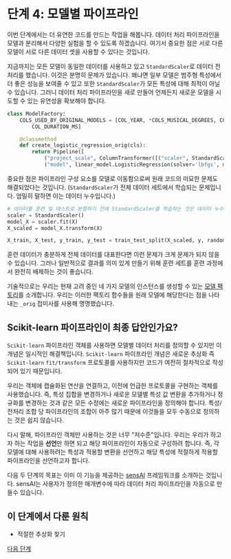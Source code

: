 # 단계 4: 모델별 파이프라인

이번 단계에서는 더 유연한 코드를 만드는 작업을 해봅니다. 데이터 처리 파이프라인을 모델과 분리해서 다양한 실험을 할 수 있도록 하겠습니다. 여기서 중요한 점은 서로 다른 모델이 서로 다른 데이터 셋을 사용할 수 있다는 것입니다.

지금까지는 모든 모델이 동일한 데이터를 사용하고 있고 `StandardScaler`로 데이터 전처리를 했습니다. 이것은 분명히 문제가 있습니다. 왜냐면 일부 모델은 범주형 특성에서 더 좋은 성능을 보여줄 수 있고  또한 `StandardScaler`가 모든 특성에 대해 최적이 아닐 수 있습니다. 그러니 데이터 처리 파이프라인을 새로 만들어 언제든지 새로운 모델을 시도할 수 있는 유연성을 확보해야 합니다.

```python
class ModelFactory:
    COLS_USED_BY_ORIGINAL_MODELS = [COL_YEAR, *COLS_MUSICAL_DEGREES, COL_KEY, COL_MODE, COL_TEMPO, COL_TIME_SIGNATURE, COL_LOUDNESS,
        COL_DURATION_MS]

    @classmethod
    def create_logistic_regression_orig(cls):
        return Pipeline([
            ("project_scale", ColumnTransformer([("scaler", StandardScaler(), cls.COLS_USED_BY_ORIGINAL_MODELS)])),
            ("model", linear_model.LogisticRegression(solver='lbfgs', max_iter=1000))])
```

중요한 점은 파이프라인 구성 요소를 모델로 이동함으로써 원래 코드의 미묘한 문제도 해결되었다는 것입니다. (`StandardScaler`가 전체 데이터 세트에서 학습되는 문제입니다. 엄밀히 말하면 이는 데이터 누수입니다.)

```python
# 데이터를 훈련 및 테스트로 분할하기 전에 StandardScaler를 학습하는 것은 데이터 누수의 가능성이 있음
scaler = StandardScaler()
model_X = scaler.fit(X)
X_scaled = model_X.transform(X)

X_train, X_test, y_train, y_test = train_test_split(X_scaled, y, random_state=42, test_size=0.3, shuffle=True)
```

훈련 데이터가 충분하게 전체 데이터를 대표한다면 이런 문제가 크게 문제가 되지 않을 수 있습니다. 그러나 일반적으로 결과를 의미 있게 만들기 위해 훈련 세트를 훈련 과정에서 완전히 배제하는 것이 좋습니다.

기술적으로는 우리는 현재 고려 중인 네 가지 모델의 인스턴스를 생성할 수 있는 [모델 팩토리](songpop/model_factory.py)를 소개합니다. 우리는 이러한 팩토리 함수들을 원래 모델에 해당한다는 점을 나타내는 `_orig` 접미사를 사용해 명명했습니다.

## Scikit-learn 파이프라인이 최종 답안인가요?

`Scikit-learn` 파이프라인 객체를 사용하면 모델별 데이터 처리를 정의할 수 있지만 이 개념은 일시적인 해결책입니다. `Scikit-learn` 파이프라인 개념은 새로운 추상화 즉 `Scikit-learn` `fit/transform` 프로토콜를 사용하지만 코드가 여전히 절차적으로 작성되어 있기 때문입니다.

우리는 객체에 캡슐화된 연산을 연결하고, 이전에 언급한 프로토콜을 구현하는 객체를 사용했습니다. 즉, 특성 집합을 변경하거나 새로운 모델별 특성 값 변환을 추가하거나 정규화를 변경하는 것과 같은 모든 수정에는 새로운 파이프라인을 정의해야 합니다. 특성/전처리 조합 당 파이프라인의 조합이 아주 많기 때문에 이것들을 모두 수동으로 정의하는 것은 쉽지 않습니다.

다시 말해, 파이프라인 객체만 사용하는 것은 너무 "저수준"입니다. 우리는 우리가 하고자 하는 작업을 **선언**만 하면 되고 해당 파이프라인이 자동으로 구성하려 합니다. 즉, 각 모델에 대해 사용하려는 특성과 적용할 변환을 선언하고 해당 특성에 적절하게 적용할 파이프라인을 선언하고자 합니다.

다음 두 단계의 목표는 이미 이 기능을 제공하는 [sensAI](https://github.com/aai-institute/sensAI) 프레임워크를 소개하는 것입니다. sensAI는 사용자가 정의한 매개변수에 따라 데이터 처리 파이프라인을 자동으로 만들수 있습니다.

## 이 단계에서 다룬 원칙

- 적절한 추상화 찾기

[다음 단계](../step05-sensai/README.md)
